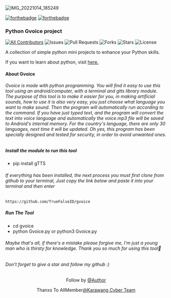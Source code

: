 
![IMG_20221014_185249](https://user-images.githubusercontent.com/99103722/195841177-b3dda8d4-2058-4bfd-9cba-b93b6bef202c.jpg)

<!-- ALL-CONTRIBUTORS-BADGE:START - Do not remove or modify this section -->
[![forthebadge](https://forthebadge.com/images/badges/built-by-developers.svg)](https://github.com/TrueFalseID)
[![forthebadge](https://forthebadge.com/images/badges/made-with-python.svg)](https://www.python.org)

### Python Gvoice project

[![All Contributors](https://img.shields.io/github/contributors/TrueFalseID/indoxtool)](#contributors-)
![Issues](https://img.shields.io/github/issues/TrueFalseID/gvoice)
![Pull Requests](https://img.shields.io/github/issues-pr/TrueFalseID/gvoice?)
![Forks](https://img.shields.io/github/forks/TrueFalseID/gvoice)
![Stars](https://img.shields.io/github/stars/TrueFalseID/gvoice)
![License](https://img.shields.io/github/license/TrueFalseID/gvoice)

A collection of simple python mini projects to enhance your Python skills.

If you want to learn about python, visit [here.](https://github.com/Python-World/Py-Resources)

#### About Gvoice
###### Gvoice is made with python programming. You will find it easy to use this tool using an android/computer, with a terminal and gtts library module. The purpose of this tool is to make it easier for you, in making artificial sounds, how to use it is also very easy, you just choose what language you want to make sound. Then the program will automatically run according to the command. If you have just typed text, and the program will convert the text into voice language and automatically the voice.mp3 file will be saved to Android's internal memory. For the country's language, there are only 30 languages, next time it will be updated. Oh yes, this program has been specially designed and tested for security, in order to avoid unwanted ones.
##### Install the module to run this tool
- pip install gTTS

###### If everything has been installed, the next process you must first clone from github to your terminal, Just copy the link below and paste it into your terminal and then enter
```
https://github.com/TrueFalseID/gvoice
```
##### Run The Tool
- cd gvoice
- python Gvoice.py or python3 Gvoice.py

###### Maybe that's all, if there's a mistake please forgive me, I'm just a young man who is thirsty for knowledge. Thank you so much for using this tool🙏
###### Don't forget to give a star and follow my github :)

<p align="center"> Follow by
<a href="https://www.facebook.com/may.quen.7547">@Author</a>
</p>
<p align="center">Thanxs To AllMember<a href="https://www.facebook.com/1454241774848282">@Karawang Cyber Team</a></p>
